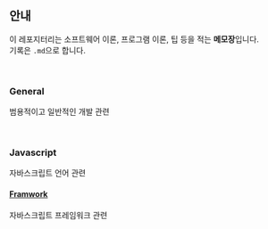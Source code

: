 
## 안내

이 레포지터리는 소프트웨어 이론, 프로그램 이론, 팁 등을 적는 **메모장**입니다.  
기록은 `.md`으로 합니다.

<br />

### General

범용적이고 일반적인 개발 관련 

<br />

### Javascript

자바스크립트 언어 관련

#### [Framwork](/Javascript/Framwork)

자바스크립트 프레임워크 관련